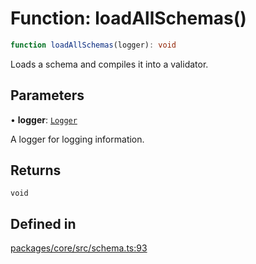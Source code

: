 # Function: loadAllSchemas()

```ts
function loadAllSchemas(logger): void
```

Loads a schema and compiles it into a validator.

## Parameters

• **logger**: [`Logger`](../interfaces/Logger.md)

A logger for logging information.

## Returns

`void`

## Defined in

[packages/core/src/schema.ts:93](https://github.com/vramework/vramework/blob/725723db2d3435e2df2b809e6609ff26f8be368c/packages/core/src/schema.ts#L93)
